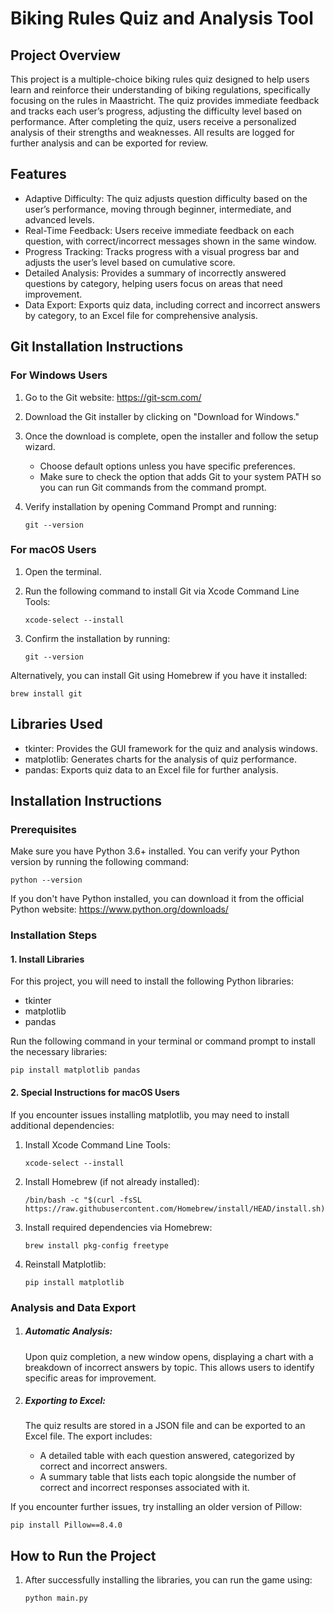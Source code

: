# Biking Rules Quiz and Analysis Tool

## Project Overview
This project is a multiple-choice biking rules quiz designed to help users learn and reinforce their understanding of biking regulations, specifically focusing on the rules in Maastricht. The quiz provides immediate feedback and tracks each user’s progress, adjusting the difficulty level based on performance. After completing the quiz, users receive a personalized analysis of their strengths and weaknesses. All results are logged for further analysis and can be exported for review.

## Features
- Adaptive Difficulty: The quiz adjusts question difficulty based on the user’s performance, moving through beginner, intermediate, and advanced levels.
- Real-Time Feedback: Users receive immediate feedback on each question, with correct/incorrect messages shown in the same window.
- Progress Tracking: Tracks progress with a visual progress bar and adjusts the user’s level based on cumulative score.
- Detailed Analysis: Provides a summary of incorrectly answered questions by category, helping users focus on areas that need improvement. 
- Data Export: Exports quiz data, including correct and incorrect answers by category, to an Excel file for comprehensive analysis.


## Git Installation Instructions

### For Windows Users

1. Go to the Git website: https://git-scm.com/
2. Download the Git installer by clicking on "Download for Windows."
3. Once the download is complete, open the installer and follow the setup wizard.
   - Choose default options unless you have specific preferences.
   - Make sure to check the option that adds Git to your system PATH so you can run Git commands from the command prompt.
4. Verify installation by opening Command Prompt and running:

   ```terminal
   git --version
   ```

### For macOS Users

1. Open the terminal.
2. Run the following command to install Git via Xcode Command Line Tools:

   ```terminal
   xcode-select --install
   ```

3. Confirm the installation by running:

   ```terminal
   git --version
   ```

Alternatively, you can install Git using Homebrew if you have it installed:

   ```terminal
   brew install git
   ```

## Libraries Used
- tkinter: Provides the GUI framework for the quiz and analysis windows.
- matplotlib: Generates charts for the analysis of quiz performance.
- pandas: Exports quiz data to an Excel file for further analysis.

## Installation Instructions

### Prerequisites
Make sure you have Python 3.6+ installed. You can verify your Python version by running the following command:

```terminal
python --version
```

If you don't have Python installed, you can download it from the official Python website: https://www.python.org/downloads/

### Installation Steps

#### 1. Install Libraries

For this project, you will need to install the following Python libraries:

- tkinter
- matplotlib
- pandas

Run the following command in your terminal or command prompt to install the necessary libraries:

```terminal
pip install matplotlib pandas
```

#### 2. Special Instructions for macOS Users

If you encounter issues installing matplotlib, you may need to install additional dependencies:


1. Install Xcode Command Line Tools:

   ```terminal
   xcode-select --install
   ```

2. Install Homebrew (if not already installed):

   ```terminal
   /bin/bash -c "$(curl -fsSL https://raw.githubusercontent.com/Homebrew/install/HEAD/install.sh)"
   ```
   
3. Install required dependencies via Homebrew:

   ```terminal
   brew install pkg-config freetype
   ```

4. Reinstall Matplotlib:

   ```terminal
   pip install matplotlib
   ```

### Analysis and Data Export

1. ##### Automatic Analysis:

    Upon quiz completion, a new window opens, displaying a chart with a breakdown of incorrect answers by topic. This allows users to identify specific areas for improvement.
   
2. ##### Exporting to Excel:

    The quiz results are stored in a JSON file and can be exported to an Excel file. The export includes:

   - A detailed table with each question answered, categorized by correct and incorrect answers.
   - A summary table that lists each topic alongside the number of correct and incorrect responses associated with it.
   
If you encounter further issues, try installing an older version of Pillow:

```terminal
pip install Pillow==8.4.0
```

## How to Run the Project

1. After successfully installing the libraries, you can run the game using:

   ```terminal
   python main.py
   ```
